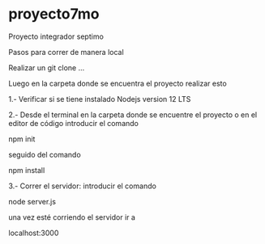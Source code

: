 # proyecto7mo
Proyecto integrador septimo

Pasos para correr de manera local

Realizar un git clone ...

Luego  en la carpeta donde se encuentra el proyecto realizar esto

1.- Verificar si se tiene instalado Nodejs version 12 LTS

2.- Desde el terminal en la carpeta donde se encuentre el proyecto o en el editor de código introducir el comando

npm init 

seguido del comando 

npm install

3.- Correr el servidor: introducir el comando

node server.js

una vez esté corriendo el servidor ir a

localhost:3000
